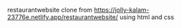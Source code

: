 restaurantwebsite clone from https://jolly-kalam-23776e.netlify.app/restaurantwebsite/ using html and css 
